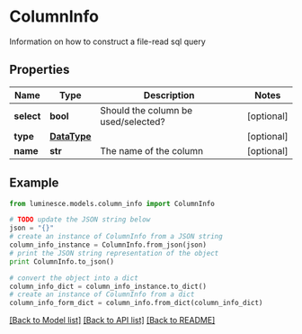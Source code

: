 # ColumnInfo

Information on how to construct a file-read sql query

## Properties
Name | Type | Description | Notes
------------ | ------------- | ------------- | -------------
**select** | **bool** | Should the column be used/selected? | [optional] 
**type** | [**DataType**](DataType.md) |  | [optional] 
**name** | **str** | The name of the column | [optional] 

## Example

```python
from luminesce.models.column_info import ColumnInfo

# TODO update the JSON string below
json = "{}"
# create an instance of ColumnInfo from a JSON string
column_info_instance = ColumnInfo.from_json(json)
# print the JSON string representation of the object
print ColumnInfo.to_json()

# convert the object into a dict
column_info_dict = column_info_instance.to_dict()
# create an instance of ColumnInfo from a dict
column_info_form_dict = column_info.from_dict(column_info_dict)
```
[[Back to Model list]](../README.md#documentation-for-models) [[Back to API list]](../README.md#documentation-for-api-endpoints) [[Back to README]](../README.md)


